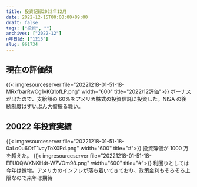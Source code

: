 ```yaml
---
title: 投資記録2022年12月
date: 2022-12-15T00:00:00+09:00
draft: false
tags: ["投資", ""]
archives: ["2022-12"]
n年日記: ["1215"]
slug: 961734
---
```


## 現在の評価額

{{< imgresourceserver file="20221218-01-51-18-MRxfbarRwCg1vKQ1ofLP.png" width="600" title="2022/12評価">}}
ボーナスが出たので、支給額の 60%をアメリカ株式の投資信託に投資した。NISA の後続制度はずいぶん大盤振る舞い。

## 20022 年投資実績

{{< imgresourceserver file="20221218-01-51-18-0aLo0u6OtT1vcyToX0Pd.png" width="600" title="#">}}
投資簿価が 1000 万を超えた。
{{< imgresourceserver file="20221218-01-51-18-EFU0QWXNXH4t-W7VOm98.png" width="600" title="#">}}
利回りとしては今年は微増。アメリカのインフレが落ち着いてきており、政策金利もそろそろ上限なので来年は期待
